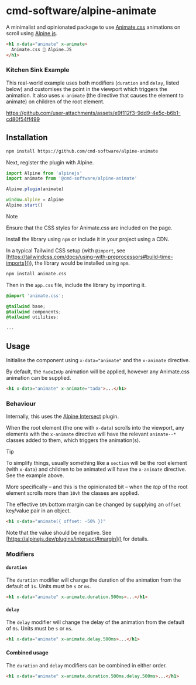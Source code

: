 # cmd-software/alpine-animate

A minimalist and opinionated package to use [Animate.css](https://animate.style) animations on scroll using [Alpine.js](https://alpinejs.dev).

```html
<h1 x-data="animate" x-animate>
  Animate.css 🤝 Alpine.JS
</h1>
```

### Kitchen Sink Example

This real-world example uses both modifiers (`duration` and `delay`, listed below) and customises the point in the viewport which triggers the animation. It also uses `x-animate` (the directive that causes the element to animate) on children of the root element.

https://github.com/user-attachments/assets/e9f112f3-9dd9-4e5c-b6b1-cd80f54ff499

## Installation

```bash
npm install https://github.com/cmd-software/alpine-animate
```

Next, register the plugin with Alpine.

```js
import Alpine from 'alpinejs'
import animate from '@cmd-software/alpine-animate'

Alpine.plugin(animate)

window.Alpine = Alpine
Alpine.start()
```

> [!NOTE]
> Ensure that the CSS styles for Animate.css are included on the page.

Install the library using `npm` or include it in your project using a CDN.

In a typical Tailwind CSS setup (with `@import`, see [https://tailwindcss.com/docs/using-with-preprocessors#build-time-imports]()), the library would be installed using `npm`.

```bash
npm install animate.css
```

Then in the `app.css` file, include the library by importing it.

```css
@import 'animate.css';

@tailwind base;
@tailwind components;
@tailwind utilities;

...
```

## Usage

Initialise the component using `x-data="animate"` and the `x-animate` directive.

By default, the `fadeInUp` animation will be applied, however any Animate.css animation can be supplied.

```html
<h1 x-data="animate" x-animate="tada">...</h1>
```

### Behaviour

Internally, this uses the [Alpine Intersect](https://alpinejs.dev/plugins/intersect) plugin.

When the root element (the one with `x-data`) scrolls into the viewport, any elements with the `x-animate` directive will have the relevant `animate--*` classes added to them, which triggers the animation(s).

> [!TIP]
> To simplify things, usually something like a `section` will be the root element (with `x-data`) and children to be animated will have the `x-animate` directive. See the example above.


More specifically – and this is the opinionated bit – when the *top* of the root element scrolls more than `10vh` the classes are applied.

The effective `10%` bottom margin can be changed by supplying an `offset` key/value pair in an object.

```html
<h1 x-data="animate({ offset: -50% })"
```

Note that the value should be negative. See [https://alpinejs.dev/plugins/intersect#margin]() for details.

### Modifiers

#### `duration`

The `duration` modifier will change the duration of the animation from the default of `1s`. Units must be `s` or `ms`.

```html
<h1 x-data="animate" x-animate.duration.500ms>...</h1>
```

#### `delay`

The `delay` modifier will change the delay of the animation from the default of `0s`. Units must be `s` or `ms`.

```html
<h1 x-data="animate" x-animate.delay.500ms>...</h1>
```

#### Combined usage

The `duration` and `delay` modifiers can be combined in either order.

```html
<h1 x-data="animate" x-animate.duration.500ms.delay.500ms>...</h1>
```
